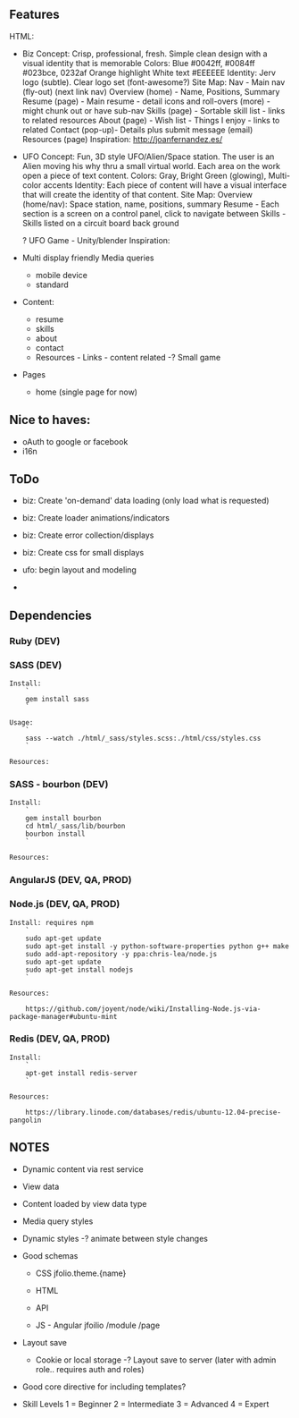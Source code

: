Features
--------

HTML:

- Biz
    Concept: Crisp, professional, fresh.  Simple clean design with a visual identity that is memorable
    Colors: 
        Blue #0042ff, #0084ff #023bce, 0232af
        Orange highlight
        White text #EEEEEE
    Identity: Jerv logo (subtle).  Clear logo set (font-awesome?)
    Site Map:
        Nav - Main nav (fly-out) (next link nav)
        Overview (home) - Name, Positions, Summary
        Resume (page) - Main resume - detail icons and roll-overs (more) - might chunk out or have sub-nav
        Skills (page) - Sortable skill list - links to related resources
        About (page) - Wish list - Things I enjoy - links to related
        Contact (pop-up)- Details plus submit message (email)
        Resources (page)
    Inspiration:
        http://joanfernandez.es/

- UFO
    Concept: Fun, 3D style UFO/Alien/Space station.
        The user is an Alien moving his why thru a small virtual world.
        Each area on the work open a piece of text content.
    Colors: Gray, Bright Green (glowing), Multi-color accents
    Identity: Each piece of content will have a visual interface that will create the identity of that content.
    Site Map:
        Overview (home/nav): Space station, name, positions, summary
        Resume - Each section is a screen on a control panel, click to navigate between
        Skills - Skills listed on a circuit board back ground

    ? UFO Game - Unity/blender
    Inspiration:


- Multi display friendly Media queries
    - mobile device
    - standard

- Content:
    - resume
    - skills
    - about
    - contact
    - Resources - Links - content related
    -? Small game

- Pages
    - home (single page for now)

Nice to haves:
--------------

- oAuth to google or facebook
- i16n

ToDo
----
- biz: Create 'on-demand' data loading (only load what is requested)
- biz: Create loader animations/indicators
- biz: Create error collection/displays
- biz: Create css for small displays

- ufo: begin layout and modeling  

- 

Dependencies
------------

### Ruby (DEV) ###

### SASS (DEV) ###

    Install:
        `
        gem install sass
        `
    
    Usage:
        `
        sass --watch ./html/_sass/styles.scss:./html/css/styles.css
        `   
    
    Resources:

### SASS - bourbon (DEV) ###

    Install:
        `
        gem install bourbon
        cd html/_sass/lib/bourbon
        bourbon install
        `
        
    Resources:

### AngularJS (DEV, QA, PROD) ###

### Node.js (DEV, QA, PROD) ###

    Install: requires npm
        `
        sudo apt-get update
        sudo apt-get install -y python-software-properties python g++ make
        sudo add-apt-repository -y ppa:chris-lea/node.js
        sudo apt-get update
        sudo apt-get install nodejs
        `
        
    Resources:
    
        https://github.com/joyent/node/wiki/Installing-Node.js-via-package-manager#ubuntu-mint

### Redis (DEV, QA, PROD) ### 

    Install: 
        `
        apt-get install redis-server
        `
        
    Resources:
    
        https://library.linode.com/databases/redis/ubuntu-12.04-precise-pangolin

NOTES
-----

- Dynamic content via rest service

- View data

- Content loaded by view data type

- Media query styles

- Dynamic styles
    -? animate between style changes

- Good schemas
    - CSS
        jfolio.theme.{name}

    - HTML
    - API
    - JS - Angular
        jfoilio
            /module
            /page

- Layout save
    - Cookie or local storage
    -? Layout save to server (later with admin role.. requires auth and roles)

- Good core directive for including templates?

- Skill Levels
    1 = Beginner 
    2 = Intermediate
    3 = Advanced
    4 = Expert




